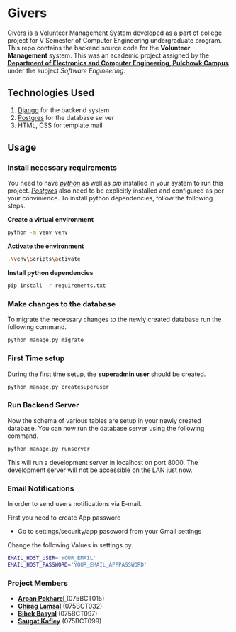 # Givers
Givers is a Volunteer Management System developed as a part of college project for V Semester of Computer Engineering undergraduate program.
This repo contains the backend source code for the **Volunteer Management** system. This was an academic project assigned by the [**Department of Electronics and Computer Engineering, Pulchowk Campus** ](http://doece.pcampus.edu.np/) under the subject _Software Engineering_.

## Technologies Used

1. [Django](https://www.djangoproject.com/) for the backend system
2. [Postgres](https://www.postgresql.org/) for the database server
3. HTML, CSS for template mail

## Usage

### Install necessary requirements

You need to have [_python_](https://www.python.org/) as well as _pip_ installed in your system to run this project. [_Postgres_](https://www.postgresql.org/) also need to be explicitly installed and configured as per your convinience. 
To install python dependencies, follow the following steps.



**Create a virtual environment**

```sh
python -m venv venv
```

**Activate the environment**

```sh
.\venv\Scripts\activate
```

**Install python dependencies**

```sh
pip install -r requirements.txt
```

### Make changes to the database

To migrate the necessary changes to the newly created database run the following command.

```sh
python manage.py migrate
```


### First Time setup
During the first time setup, the **superadmin user** should be created.

```sh
python manage.py createsuperuser
```

### Run Backend Server

Now the schema of various tables are setup in your newly created database. You can now run the database server using the following command.

```sh
python manage.py runserver
```

This will run a development server in localhost on port 8000. The development server will not be accessible on the LAN just now.
### Email Notifications
In order to send users notifications via E-mail. 

First you need to create App password

- Go to settings/security/app password from your Gmail settings

Change the following Values in settings.py.
```sh
EMAIL_HOST_USER='YOUR_EMAIL'
EMAIL_HOST_PASSWORD='YOUR_EMAIL_APPPASSWORD'
```



### Project Members

-   [**Arpan Pokharel** ](https://github.com/Naearp777/) (075BCT015)
-   [ **Chirag Lamsal** ](https://github.com/chiraqL/) (075BCT032)
-   [**Bibek Basyal**](https://github.com/Bibek99/) (075BCT097)
-   [**Saugat Kafley**](https://github.com/Saugatkafley/) (075BCT099)